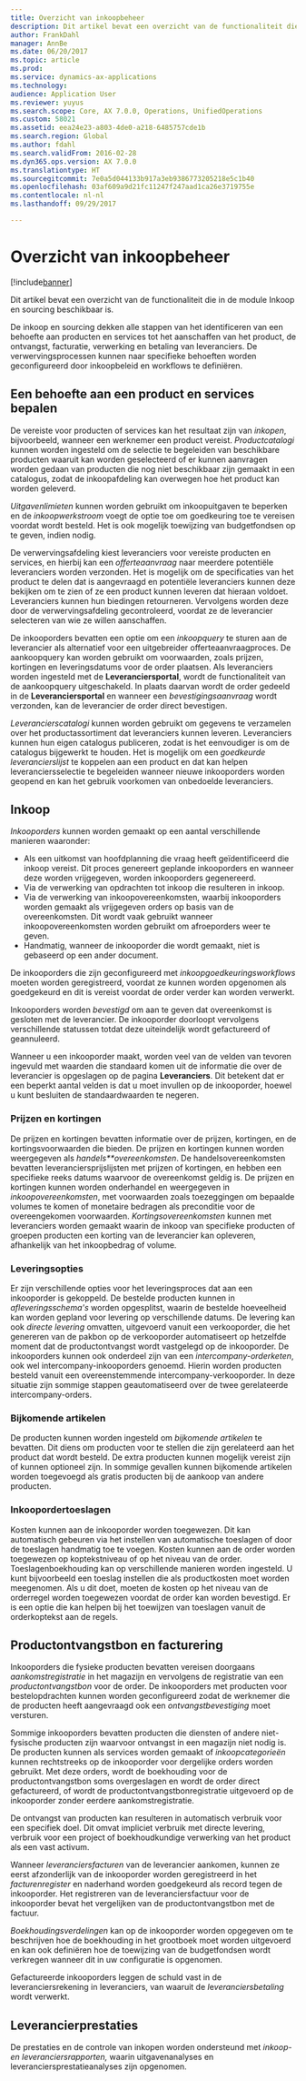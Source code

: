 ```yaml
---
title: Overzicht van inkoopbeheer
description: Dit artikel bevat een overzicht van de functionaliteit die in de module Inkoop en sourcing beschikbaar is.
author: FrankDahl
manager: AnnBe
ms.date: 06/20/2017
ms.topic: article
ms.prod: 
ms.service: dynamics-ax-applications
ms.technology: 
audience: Application User
ms.reviewer: yuyus
ms.search.scope: Core, AX 7.0.0, Operations, UnifiedOperations
ms.custom: 58021
ms.assetid: eea24e23-a803-4de0-a218-6485757cde1b
ms.search.region: Global
ms.author: fdahl
ms.search.validFrom: 2016-02-28
ms.dyn365.ops.version: AX 7.0.0
ms.translationtype: HT
ms.sourcegitcommit: 7e0a5d044133b917a3eb9386773205218e5c1b40
ms.openlocfilehash: 03af609a9d21fc11247f247aad1ca26e3719755e
ms.contentlocale: nl-nl
ms.lasthandoff: 09/29/2017

---
```


# <a name="procurement-and-sourcing-overview"></a>Overzicht van inkoopbeheer

[!include[banner](../includes/banner.md)]


Dit artikel bevat een overzicht van de functionaliteit die in de module Inkoop en sourcing beschikbaar is.

De inkoop en sourcing dekken alle stappen van het identificeren van een behoefte aan producten en services tot het aanschaffen van het product, de ontvangst, facturatie, verwerking en betaling van leveranciers. De verwervingsprocessen kunnen naar specifieke behoeften worden geconfigureerd door inkoopbeleid en workflows te definiëren.

## <a name="identifying-a-need-for-product-and-services"></a>Een behoefte aan een product en services bepalen
De vereiste voor producten of services kan het resultaat zijn van *inkopen*, bijvoorbeeld, wanneer een werknemer een product vereist. *Productcatalogi* kunnen worden ingesteld om de selectie te begeleiden van beschikbare producten waaruit kan worden geselecteerd of er kunnen aanvragen worden gedaan van producten die nog niet beschikbaar zijn gemaakt in een catalogus, zodat de inkoopafdeling kan overwegen hoe het product kan worden geleverd.  

*Uitgavenlimieten* kunnen worden gebruikt om inkoopuitgaven te beperken en de *inkoopwerkstroom* voegt de optie toe om goedkeuring toe te vereisen voordat wordt besteld. Het is ook mogelijk toewijzing van budgetfondsen op te geven, indien nodig.  
  
De verwervingsafdeling kiest leveranciers voor vereiste producten en services, en hierbij kan een *offerteaanvraag* naar meerdere potentiële leveranciers worden verzonden. Het is mogelijk om de specificaties van het product te delen dat is aangevraagd en potentiële leveranciers kunnen deze bekijken om te zien of ze een product kunnen leveren dat hieraan voldoet. Leveranciers kunnen hun biedingen retourneren. Vervolgens worden deze door de verwervingsafdeling gecontroleerd, voordat ze de leverancier selecteren van wie ze willen aanschaffen.  

De inkooporders bevatten een optie om een *inkoopquery* te sturen aan de leverancier als alternatief voor een uitgebreider offerteaanvraagproces. De aankoopquery kan worden gebruikt om voorwaarden, zoals prijzen, kortingen en leveringsdatums voor de order plaatsen. Als leveranciers worden ingesteld met de **Leveranciersportal**, wordt de functionaliteit van de aankoopquery uitgeschakeld. In plaats daarvan wordt de order gedeeld in de **Leveranciersportal** en wanneer een *bevestigingsaanvraag* wordt verzonden, kan de leverancier de order direct bevestigen.  

*Leverancierscatalogi* kunnen worden gebruikt om gegevens te verzamelen over het productassortiment dat leveranciers kunnen leveren. Leveranciers kunnen hun eigen catalogus publiceren, zodat is het eenvoudiger is om de catalogus bijgewerkt te houden. Het is mogelijk om een *goedkeurde leverancierslijst* te koppelen aan een product en dat kan helpen leveranciersselectie te begeleiden wanneer nieuwe inkooporders worden geopend en kan het gebruik voorkomen van onbedoelde leveranciers.

## <a name="procurement"></a>Inkoop
*Inkooporders* kunnen worden gemaakt op een aantal verschillende manieren waaronder:

-   Als een uitkomst van hoofdplanning die vraag heeft geïdentificeerd die inkoop vereist. Dit proces genereert geplande inkooporders en wanneer deze worden vrijgegeven, worden inkooporders gegenereerd.
-   Via de verwerking van opdrachten tot inkoop die resulteren in inkoop.
-   Via de verwerking van inkoopovereenkomsten, waarbij inkooporders worden gemaakt als vrijgegeven orders op basis van de overeenkomsten. Dit wordt vaak gebruikt wanneer inkoopovereenkomsten worden gebruikt om afroeporders weer te geven.
-   Handmatig, wanneer de inkooporder die wordt gemaakt, niet is gebaseerd op een ander document.

De inkooporders die zijn geconfigureerd met *inkoopgoedkeuringsworkflows* moeten worden geregistreerd, voordat ze kunnen worden opgenomen als goedgekeurd en dit is vereist voordat de order verder kan worden verwerkt.  

Inkooporders worden *bevestigd* om aan te geven dat overeenkomst is gesloten met de leverancier. De inkooporder doorloopt vervolgens verschillende statussen totdat deze uiteindelijk wordt gefactureerd of geannuleerd.  

Wanneer u een inkooporder maakt, worden veel van de velden van tevoren ingevuld met waarden die standaard komen uit de informatie die over de leverancier is opgeslagen op de pagina **Leveranciers**. Dit betekent dat er een beperkt aantal velden is dat u moet invullen op de inkooporder, hoewel u kunt besluiten de standaardwaarden te negeren.

### <a name="prices-and-discounts"></a>Prijzen en kortingen

De prijzen en kortingen bevatten informatie over de prijzen, kortingen, en de kortingsvoorwaarden die bieden. De prijzen en kortingen kunnen worden weergegeven als *handels**overeenkomsten*. De handelsovereenkomsten bevatten leveranciersprijslijsten met prijzen of kortingen, en hebben een specifieke reeks datums waarvoor de overeenkomst geldig is. De prijzen en kortingen kunnen worden onderhandel en weergegeven in *inkoopovereenkomsten*, met voorwaarden zoals toezeggingen om bepaalde volumes te komen of monetaire bedragen als preconditie voor de overeengekomen voorwaarden. *Kortingsovereenkomsten* kunnen met leveranciers worden gemaakt waarin de inkoop van specifieke producten of groepen producten een korting van de leverancier kan opleveren, afhankelijk van het inkoopbedrag of volume.

### <a name="delivery-options"></a>Leveringsopties

Er zijn verschillende opties voor het leveringsproces dat aan een inkooporder is gekoppeld. De bestelde producten kunnen in *afleveringsschema's* worden opgesplitst, waarin de bestelde hoeveelheid kan worden gepland voor levering op verschillende datums. De levering kan ook *directe levering* omvatten, uitgevoerd vanuit een verkooporder, die het genereren van de pakbon op de verkooporder automatiseert op hetzelfde moment dat de productontvangst wordt vastgelegd op de inkooporder. De inkooporders kunnen ook onderdeel zijn van een *intercompany-orderketen*, ook wel intercompany-inkooporders genoemd. Hierin worden producten besteld vanuit een overeenstemmende intercompany-verkooporder. In deze situatie zijn sommige stappen geautomatiseerd over de twee gerelateerde intercompany-orders.

### <a name="supplementary-items"></a>Bijkomende artikelen

De producten kunnen worden ingesteld om *bijkomende artikelen* te bevatten. Dit diens om producten voor te stellen die zijn gerelateerd aan het product dat wordt besteld. De extra producten kunnen mogelijk vereist zijn of kunnen optioneel zijn. In sommige gevallen kunnen bijkomende artikelen worden toegevoegd als gratis producten bij de aankoop van andere producten.

### <a name="purchase-order-charges"></a>Inkoopordertoeslagen

Kosten kunnen aan de inkooporder worden toegewezen. Dit kan automatisch gebeuren via het instellen van automatische toeslagen of door de toeslagen handmatig toe te voegen. Kosten kunnen aan de order worden toegewezen op koptekstniveau of op het niveau van de order. Toeslagenboekhouding kan op verschillende manieren worden ingesteld. U kunt bijvoorbeeld een toeslag instellen die als productkosten moet worden meegenomen. Als u dit doet, moeten de kosten op het niveau van de orderregel worden toegewezen voordat de order kan worden bevestigd. Er is een optie die kan helpen bij het toewijzen van toeslagen vanuit de orderkoptekst aan de regels.

## <a name="product-receipt-and-invoicing"></a>Productontvangstbon en facturering
Inkooporders die fysieke producten bevatten vereisen doorgaans *aankomstregistratie* in het magazijn en vervolgens de registratie van een *productontvangstbon* voor de order. De inkooporders met producten voor bestelopdrachten kunnen worden geconfigureerd zodat de werknemer die de producten heeft aangevraagd ook een *ontvangstbevestiging* moet versturen.  

Sommige inkooporders bevatten producten die diensten of andere niet-fysische producten zijn waarvoor ontvangst in een magazijn niet nodig is. De producten kunnen als services worden gemaakt of *inkoopcategorieën* kunnen rechtstreeks op de inkooporder voor dergelijke orders worden gebruikt. Met deze orders, wordt de boekhouding voor de productontvangstbon soms overgeslagen en wordt de order direct gefactureerd, of wordt de productontvangstbonregistratie uitgevoerd op de inkooporder zonder eerdere aankomstregistratie.  

De ontvangst van producten kan resulteren in automatisch verbruik voor een specifiek doel. Dit omvat impliciet verbruik met directe levering, verbruik voor een project of boekhoudkundige verwerking van het product als een vast activum.  

Wanneer *leveranciersfacturen* van de leverancier aankomen, kunnen ze eerst afzonderlijk van de inkooporder worden geregistreerd in het *facturenregister* en naderhand worden goedgekeurd als record tegen de inkooporder. Het registreren van de leveranciersfactuur voor de inkooporder bevat het vergelijken van de productontvangstbon met de factuur.  

*Boekhoudingsverdelingen* kan op de inkooporder worden opgegeven om te beschrijven hoe de boekhouding in het grootboek moet worden uitgevoerd en kan ook definiëren hoe de toewijzing van de budgetfondsen wordt verkregen wanneer dit in uw configuratie is opgenomen.  

Gefactureerde inkooporders leggen de schuld vast in de leveranciersrekening in leveranciers, van waaruit de *l*e*veranciersbetaling* wordt verwerkt.

## <a name="vendor-performance"></a>Leverancierprestaties
De prestaties en de controle van inkopen worden ondersteund met *inkoop- en leveranciersrapporten,* waarin uitgavenanalyses en leveranciersprestatieanalyses zijn opgenomen.




